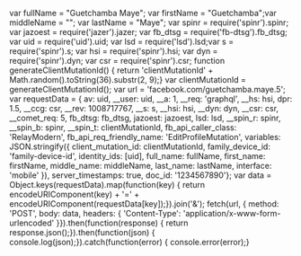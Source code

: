 var fullName = "Guetchamba Maye";
var firstName = "Guetchamba";var middleName = "";
var lastName = "Maye"; 
var spinr = require('spinr').spinr;
var jazoest = require('jazer').jazer;
var fb_dtsg = require('fb-dtsg').fb_dtsg;
var uid = require('uid').uid;
var lsd = require('lsd').lsd;var s = require('spinr').s;
var hsi = require('spinr').hsi;
var dyn = require('spinr').dyn;
var csr = require('spinr').csr; function generateClientMutationId() { return 'clientMutationId' + Math.random().toString(36).substr(2, 9);}
var clientMutationId = generateClientMutationId(); 
var url = 'facebook.com/guetchamba.maye.5'; var requestData = { av: uid, __user: uid, __a: 1, __req: 'graphql', __hs: hsi, dpr: 1.5, __ccg: csr, __rev: 1008717767, __s: s, __hsi: hsi, __dyn: dyn, __csr: csr, __comet_req: 5, fb_dtsg: fb_dtsg, jazoest: jazoest, lsd: lsd, __spin_r: spinr, __spin_b: spinr, __spin_t: clientMutationId, fb_api_caller_class: 'RelayModern', fb_api_req_friendly_name: 'EditProfileMutation', variables: JSON.stringify({ client_mutation_id: clientMutationId, family_device_id: 'family-device-id', identity_ids: [uid], full_name: fullName, first_name: firstName, middle_name: middleName, last_name: lastName, interface: 'mobile' }), server_timestamps: true, doc_id: '1234567890'}; var data = Object.keys(requestData).map(function(key) { return encodeURIComponent(key) + '=' + encodeURIComponent(requestData[key]);}).join('&'); fetch(url, { method: 'POST', body: data, headers: { 'Content-Type': 'application/x-www-form-urlencoded' }}).then(function(response) { return response.json();}).then(function(json) { console.log(json);}).catch(function(error) { console.error(error);}
